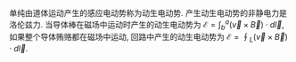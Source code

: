 单纯由道体运动产生的感应电动势称为动生电动势. 产生动生电动势的非静电力是洛伦兹力. 当导体棒在磁场中运动时产生的动生电动势为 $\mathcal E=\int_b^a(\vec v\times \vec B)\cdot d\vec l$, 如果整个导体贿赂都在磁场中运动, 回路中产生的动生电动势为 $\mathcal E=\oint_L(\vec v\times \vec B)\cdot d\vec l$. 
